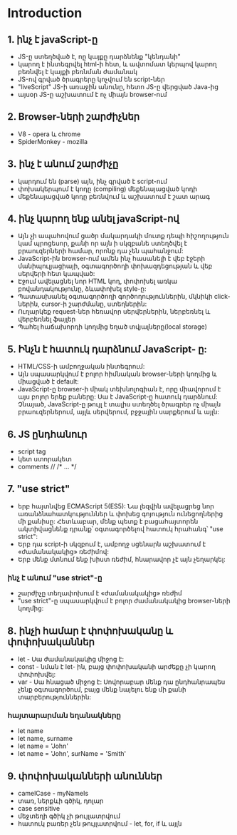 # Introduction

## 1. ինչ է javaScript-ը

- JS-ը ստեղծված է, ոը կայքը դարձնենք "կենդանի"
- կարող է ինտեգրվել html-ի հետ, և ավտոմատ կերպով կարող բեռնվել է կայքի բեռնման ժամանակ
- JS-ով գրված ծրագրերը կոչվում են script-ներ
- "liveScript" JS-ի առաջին անունը, հետո JS-ը վերցված Java-ից
- այսօր JS-ը աշխատում է ոչ միայն browser-ում

## 2. Browser-ների շարժիչներ

- V8 - opera և chrome
- SpiderMonkey - mozilla

## 3․ ինչ է անում շարժիչը

- կարդում են (parse) այն, ինչ գրված է script-ում
- փոխակերպում է կոդը (compiling) մեքենայացված կոդի
- մեքենայացված կոդը բեռնվում և աշխատում է շատ արագ

## 4. ինչ կարող ենք անել javaScript-ով

- Այն չի ապահովում ցածր մակարդակի մուտք դեպի հիշողություն կամ պրոցեսոր, քանի որ այն ի սկզբանե ստեղծվել է բրաուզերների համար, որոնք դա չեն պահանջում:
- JavaScript-ին browser-ում ամեն ինչ հասանելի է վեբ էջերի մանիպուլյացիայի, օգտագործողի փոխազդեցության և վեբ սերվերի հետ կապված:
- Էջում ավելացնել նոր HTML կոդ, փոփոխել առկա բովանդակությունը, ձևափոխել style-ը:
- Պատասխանել օգտագործողի գործողություններին, մկնիկի click-ներին, cursor-ի շարժմանը, ստեղներին:
- Ուղարկեք request-ներ հեռավոր սերվերներին, ներբեռնել և վերբեռնել ֆայլեր
- Պահել հաճախորդի կողմից եղած տվյալները(local storage)

## 5. Ինչն է հատուկ դարձնում JavaScript- ը:

- HTML/CSS-ի ամբողջական ինտեգրում:
- Այն սպասարկվում է բոլոր հիմնական browser-ների կողմից և միացված է default:
- JavaScript-ը browser-ի միակ տեխնոլոգիան է, որը միավորում է այս բոլոր երեք բաները: Սա է JavaScript-ը հատուկ դարձնում: Չնայած, JavaScript-ը թույլ է տալիս ստեղծել ծրագրեր ոչ միայն բրաուզերներում, այլև սերվերում, բջջային սարքերում և այլն:

## 6. JS ընդհանուր

- script tag
- կետ ստորակետ
- comments // /\* ... \*/

## 7. "use strict"

- երբ հայտնվեց ECMAScript 5(ES5): Նա լեզվին ավելացրեց նոր առանձնահատկություններ և փոխեց գոյություն ունեցողներից մի քանիսը: Հետևաբար, մենք պետք է բացահայտորեն ակտիվացնենք դրանք՝ օգտագործելով հատուկ հրահանգ՝ "use strict":
- Երբ դա script-ի սկզբում է, ամբողջ սցենարն աշխատում է «ժամանակակից» ռեժիմով:
- Երբ մենք մտնում ենք խիստ ռեժիմ, հնարավոր չէ այն չեղարկել:

### ինչ է անում "use strict"-ը

- շարժիչը տեղափոխում է «ժամանակակից» ռեժիմ
- "use strict"-ը սպասարկվում է բոլոր ժամանակակից browser-ների կողմից:

## 8․ ինչի համար է փոփոխականը և փոփոխականներ

- let - Սա ժամանակակից միջոց է:
- const - նման է let- ին, բայց փոփոխականի արժեքը չի կարող փոփոխվել:
- var - Սա հնացած միջոց է: Սովորաբար մենք դա ընդհանրապես չենք օգտագործում, բայց մենք նայելու ենք մի քանի տարբերություններին:

### հայտարարման եղանակները

- let name
- let name, surname
- let name = 'John'
- let name = 'John', surName = 'Smith'

## 9. փոփոխականների անուններ

- camelCase - myNameIs
- տառ, ներքևի գծիկ, դոլար
- case sensitive
- մեջտեղի գծիկ չի թույլատրվում
- հատուկ բառեր չեն թույլատրվում - let, for, if և այլն

